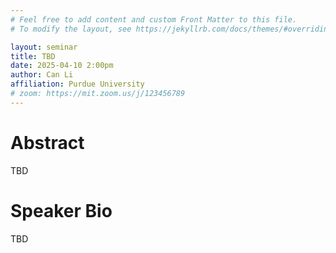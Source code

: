 ```yaml
---
# Feel free to add content and custom Front Matter to this file.
# To modify the layout, see https://jekyllrb.com/docs/themes/#overriding-theme-defaults

layout: seminar
title: TBD
date: 2025-04-10 2:00pm
author: Can Li
affiliation: Purdue University
# zoom: https://mit.zoom.us/j/123456789
---
```

# Abstract
TBD
# Speaker Bio
TBD
